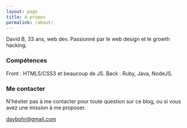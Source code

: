 ```yaml
---
layout: page
title: A propos
permalink: /about/
---
```


David B, 33 ans, web dev. Passionné par le web design et le growth hacking.

### Compétences

Front : HTML5/CSS3 et beaucoup de JS.
Back : Ruby, Java, NodeJS.

### Me contacter

N'hésiter pas à me contacter pour toute question sur ce blog, ou si vous avez une mission à me proposer.

[davbohr@gmail.com](mailto:davbohr@gmail.com)
